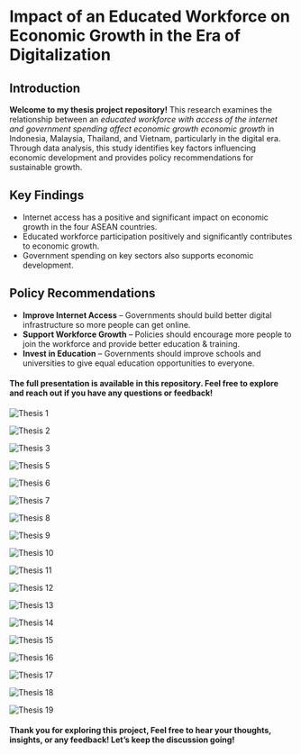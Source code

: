 # Impact of an Educated Workforce on Economic Growth in the Era of Digitalization

## Introduction
**Welcome to my thesis project repository!** This research examines the relationship between an *educated workforce with access of the internet and government spending affect economic growth economic growth* in Indonesia, Malaysia, Thailand, and Vietnam, particularly in the digital era. Through data analysis, this study identifies key factors influencing economic development and provides policy recommendations for sustainable growth.

## Key Findings
- Internet access has a positive and significant impact on economic growth in the four ASEAN countries.
- Educated workforce participation positively and significantly contributes to economic growth.
- Government spending on key sectors also supports economic development.

## Policy Recommendations
- **Improve Internet Access** – Governments should build better digital infrastructure so more people can get online.
- **Support Workforce Growth** – Policies should encourage more people to join the workforce and provide better education & training.
- **Invest in Education** – Governments should improve schools and universities to give equal education opportunities to everyone.

#### The full presentation is available in this repository. Feel free to explore and reach out if you have any questions or feedback!
  
![Thesis 1](https://github.com/user-attachments/assets/70dede29-00cc-4681-8e19-793207c34907)

![Thesis 2](https://github.com/user-attachments/assets/35ad2853-5398-4659-95be-56058d7237a6)

![Thesis 3](https://github.com/user-attachments/assets/de9aadc8-50ba-40c2-949b-11b46f778224)

![Thesis 5](https://github.com/user-attachments/assets/d22f3a58-fa46-4f25-8115-b4e0f9d69ba6)

![Thesis 6](https://github.com/user-attachments/assets/3bff88b4-8069-40ad-bc39-8c67134bc91f)

![Thesis 7](https://github.com/user-attachments/assets/35d030aa-5bc4-4e34-b56d-8998e8947f2c)

![Thesis 8](https://github.com/user-attachments/assets/7a665fa6-2f4b-4bdd-ba75-62558c95fc4b)

![Thesis 9](https://github.com/user-attachments/assets/a2e6586d-23c6-4a96-92cd-f6e1c53d8c7f)

![Thesis 10](https://github.com/user-attachments/assets/547ececa-fabe-40f0-9a70-826fddb2692a)

![Thesis 11](https://github.com/user-attachments/assets/6b0443e3-3bdb-4b28-801f-f7c7a41e9bdc)

![Thesis 12](https://github.com/user-attachments/assets/ad93b010-cd6d-4ca3-9c47-c30090849510)

![Thesis 13](https://github.com/user-attachments/assets/7f34c417-2d8e-4fa8-a4b4-e4d4aff0f320)

![Thesis 14](https://github.com/user-attachments/assets/6f1daec7-2a8b-4a91-8162-d981bdbaeb68)

![Thesis 15](https://github.com/user-attachments/assets/a6153ace-33b8-4778-ab41-c2f82c0c1202)

![Thesis 16](https://github.com/user-attachments/assets/e921dde0-a6a7-4632-b990-f25d9ebd4f5a)

![Thesis 17](https://github.com/user-attachments/assets/834b416f-610d-4885-a2c2-f6a3e06964fb)

![Thesis 18](https://github.com/user-attachments/assets/7c2fec21-9de6-44e7-ac0a-2db8d1c8b5f9)

![Thesis 19](https://github.com/user-attachments/assets/e8cd1bbb-e603-4b82-8725-c7473b13ac44)

#### Thank you for exploring this project, Feel free to hear your thoughts, insights, or any feedback! Let’s keep the discussion going!
